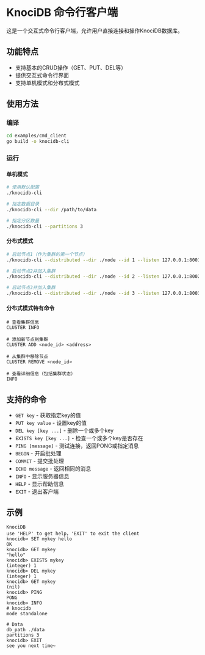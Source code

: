 # KnociDB 命令行客户端

这是一个交互式命令行客户端，允许用户直接连接和操作KnociDB数据库。

## 功能特点

- 支持基本的CRUD操作（GET、PUT、DEL等）
- 提供交互式命令行界面
- 支持单机模式和分布式模式

## 使用方法

### 编译

```bash
cd examples/cmd_client
go build -o knocidb-cli
```

### 运行

#### 单机模式

```bash
# 使用默认配置
./knocidb-cli

# 指定数据目录
./knocidb-cli --dir /path/to/data

# 指定分区数量
./knocidb-cli --partitions 3
```

#### 分布式模式

```bash
# 启动节点1（作为集群的第一个节点）
./knocidb-cli --distributed --dir ./node --id 1 --listen 127.0.0.1:8001 --peers 127.0.0.1:8001,127.0.0.1:8002,127.0.0.1:8003

# 启动节点2并加入集群
./knocidb-cli --distributed --dir ./node --id 2 --listen 127.0.0.1:8002 --peers 127.0.0.1:8001,127.0.0.1:8002,127.0.0.1:8003 --join

# 启动节点3并加入集群
./knocidb-cli --distributed --dir ./node --id 3 --listen 127.0.0.1:8003 --peers 127.0.0.1:8001,127.0.0.1:8002,127.0.0.1:8003 --join
```

#### 分布式模式特有命令

```
# 查看集群信息
CLUSTER INFO

# 添加新节点到集群
CLUSTER ADD <node_id> <address>

# 从集群中移除节点
CLUSTER REMOVE <node_id>

# 查看详细信息（包括集群状态）
INFO
```

## 支持的命令

- `GET key` - 获取指定key的值
- `PUT key value` - 设置key的值
- `DEL key [key ...]` - 删除一个或多个key
- `EXISTS key [key ...]` - 检查一个或多个key是否存在
- `PING [message]` - 测试连接，返回PONG或指定消息
- `BEGIN` - 开启批处理
- `COMMIT` - 提交批处理
- `ECHO message` - 返回相同的消息
- `INFO` - 显示服务器信息
- `HELP` - 显示帮助信息
- `EXIT` - 退出客户端

## 示例

```
KnociDB
use 'HELP' to get help，'EXIT' to exit the client
knocidb> SET mykey hello
OK
knocidb> GET mykey
"hello"
knocidb> EXISTS mykey
(integer) 1
knocidb> DEL mykey
(integer) 1
knocidb> GET mykey
(nil)
knocidb> PING
PONG
knocidb> INFO
# knocidb
mode standalone

# Data
db_path ./data
partitions 3
knocidb> EXIT
see you next time~
```